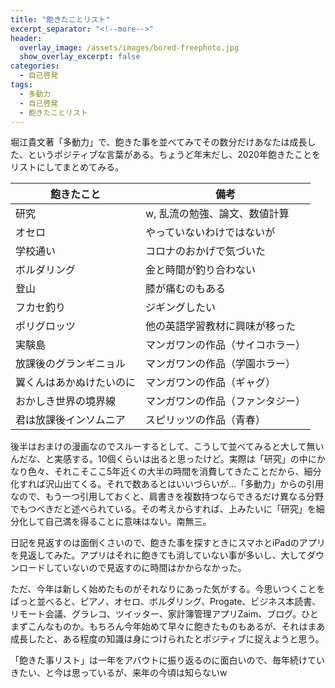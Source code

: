 ```yaml
---
title: "飽きたことリスト"
excerpt_separator: "<!--more-->"
header:
  overlay_image: /assets/images/bored-freephoto.jpg
  show_overlay_excerpt: false
categories:
  - 自己啓発
tags:
  - 多動力
  - 自己啓発
  - 飽きたことリスト
---
```


堀江貴文著「多動力」で、飽きた事を並べてみてその数分だけあなたは成長した、というポジティブな言葉がある。ちょうど年末だし、2020年飽きたことをリストにしてまとめてみる。

| 飽きたこと | 備考 |
| ---- | ---- |
| 研究 | w, 乱流の勉強、論文、数値計算 |
| オセロ | やっていないわけではないが |
| 学校通い | コロナのおかげで気づいた |
| ボルダリング | 金と時間が釣り合わない |
| 登山 | 膝が痛むのもある |
| フカセ釣り | ジギングしたい |
| ポリグロッツ | 他の英語学習教材に興味が移った |
| 実験島 | マンガワンの作品（サイコホラー）|
| 放課後のグランギニョル | マンガワンの作品（学園ホラー）|
| 翼くんはあかぬけたいのに | マンガワンの作品（ギャグ）|
| おかしき世界の境界線 | マンガワンの作品（ファンタジー）|
| 君は放課後インソムニア | スピリッツの作品（青春）|

後半はおまけの漫画なのでスルーするとして、こうして並べてみると大して無いんだな、と実感する。10個くらいは出ると思ったけど。実際は「研究」の中にかなり色々、それこそここ5年近くの大半の時間を消費してきたことだから、細分化すれば沢山出てくる。それで数あるとはいいづらいが...「多動力」からの引用なので、もう一つ引用しておくと、肩書きを複数持つならできるだけ異なる分野でもつべきだと述べられている。その考えからすれば、上みたいに「研究」を細分化して自己満を得ることに意味はない。南無三。

日記を見返すのは面倒くさいので、飽きた事を探すときにスマホとiPadのアプリを見返してみた。アプリはそれに飽きても消していない事が多いし、大してダウンロードしていないので見返すのに時間はかからなかった。

ただ、今年は新しく始めたものがそれなりにあった気がする。今思いつくことをぱっと並べると、ピアノ、オセロ、ボルダリング、Progate、ビジネス本読書、リモート会議、グラレコ、ツイッター、家計簿管理アプリZaim、ブログ。ひとまずこんなものか。もちろん今年始めて早々に飽きたものもあるが、それはまあ成長したと、ある程度の知識は身につけられたとポジティブに捉えようと思う。

「飽きた事リスト」は一年をアバウトに振り返るのに面白いので、毎年続けていきたい、と今は思っているが、来年の今頃は知らないw
